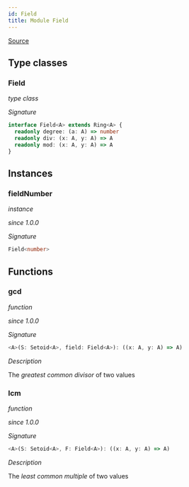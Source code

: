 ```yaml
---
id: Field
title: Module Field
---
```


[Source](https://github.com/gcanti/fp-ts/blob/master/src/Field.ts)

## Type classes

### Field

_type class_

_Signature_

```ts
interface Field<A> extends Ring<A> {
  readonly degree: (a: A) => number
  readonly div: (x: A, y: A) => A
  readonly mod: (x: A, y: A) => A
}
```

## Instances

### fieldNumber

_instance_

_since 1.0.0_

_Signature_

```ts
Field<number>
```

## Functions

### gcd

_function_

_since 1.0.0_

_Signature_

```ts
<A>(S: Setoid<A>, field: Field<A>): ((x: A, y: A) => A)
```

_Description_

The _greatest common divisor_ of two values

### lcm

_function_

_since 1.0.0_

_Signature_

```ts
<A>(S: Setoid<A>, F: Field<A>): ((x: A, y: A) => A)
```

_Description_

The _least common multiple_ of two values
